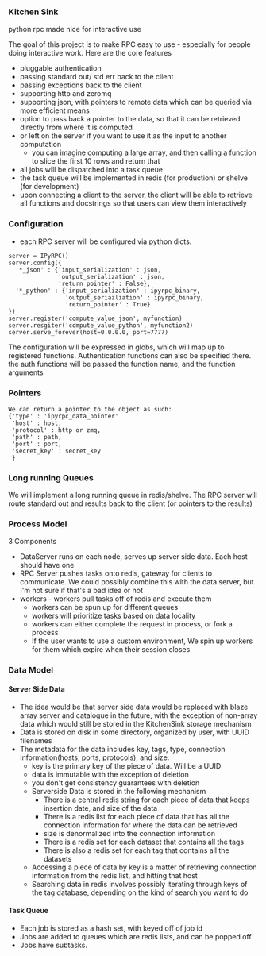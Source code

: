 ### Kitchen Sink

python rpc made nice for interactive use

The goal of this project is to make RPC easy to use - especially for people doing interactive work.  Here are the core features

- pluggable authentication
- passing standard out/ std err back to the client
- passing exceptions back to the client
- supporting http and zeromq
- supporting json, with pointers to remote data which can be queried via more efficient means
- option to pass back a pointer to the data, so that it can be retrieved directly from where it is computed
- or left on the server if you want to use it as the input to another computation
  - you can imagine computing a large array, and then calling a function to slice the first 10 rows and return that
- all jobs will be dispatched into a task queue
- the task queue will be implemented in redis (for production) or shelve (for development)
- upon connecting a client to the server, the client will be able to retrieve all functions and docstrings so that users can view them interactively

### Configuration
- each RPC server will be configured via python dicts.

```
server = IPyRPC()
server.config({
  '*_json' : {'input_serialization' : json,
              'output_serialization' : json,
              'return_pointer' : False},
  '*_python' : {'input_serialization' : ipyrpc_binary,
                'output_seriazliation' : ipyrpc_binary,
                'return_pointer' : True}
})
server.register('compute_value_json', myfunction)
server.resgiter('compute_value_python', myfunction2)
server.serve_forever(host=0.0.0.0, port=7777)
```

The configuration will be expressed in globs, which will map up to registered functions.  Authentication functions can also be specified there.  the auth functions will be passed the function name, and the function arguments


### Pointers

```
We can return a pointer to the object as such:
{'type' : 'ipyrpc_data_pointer'
 'host' : host,
 'protocol' : http or zmq,
 'path' : path,
 'port' : port,
 'secret_key' : secret_key
 }
```

### Long running Queues

We will implement a long running queue in redis/shelve.  The RPC server will route standard out and results back to the client (or pointers to the results)

### Process Model
3 Components
- DataServer runs on each node, serves up server side data.  Each host should have one
- RPC Server pushes tasks onto redis, gateway for clients to communicate.  We could possibly combine this with the data server, but I'm not sure if that's a bad idea or not
- workers - workers pull tasks off of redis and execute them
  - workers can be spun up for different queues
  - workers will prioritize tasks based on data locality
  - workers can either complete the request in process, or fork a process
  - If the user wants to use a custom environment, We spin up workers for them which expire when their session closes

### Data Model
#### Server Side Data
  - The idea would be that server side data would be replaced with blaze array server and catalogue in the future, with the exception of non-array data which would still be stored in the KitchenSink storage mechanism
  - Data is stored on disk in some directory, organized by user, with UUID filenames
  - The metadata for the data includes key, tags, type, connection information(hosts, ports, protocols), and size.
    - key is the primary key of the piece of data.  Will be a UUID
    - data is immutable with the exception of deletion
    - you don't get consistency guarantees with deletion
    - Serverside Data is stored in the following mechanism
      - There is a central redis string for each piece of data that keeps insertion date, and size of the data
      - There is a redis list for each piece of data that has all the connection information for where the data can be retrieved
      - size is denormalized into the connection information
      - There is a redis set for each dataset that contains all the tags
      - There is also a redis set for each tag that contains all the datasets
    -  Accessing a piece of data by key is a matter of retrieving connection information from the redis list, and hitting that host
    -  Searching data in redis involves possibly iterating through keys of the tag database, depending on the kind of search you
       want to do
#### Task Queue
  - Each job is stored as a hash set, with keyed off of job id
  - Jobs are added to queues which are redis lists, and can be popped off
  - Jobs have subtasks.
